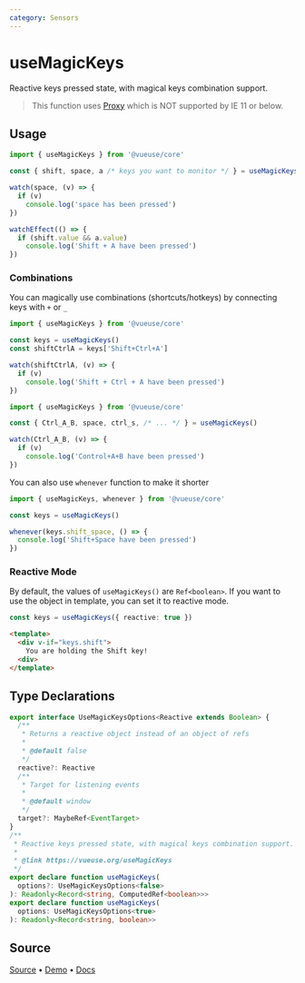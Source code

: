 ```yaml
---
category: Sensors
---
```


# useMagicKeys

Reactive keys pressed state, with magical keys combination support.

> This function uses [Proxy](https://developer.mozilla.org/en-US/docs/Web/JavaScript/Reference/Global_Objects/Proxy) which is NOT supported by IE 11 or below.

## Usage

```js
import { useMagicKeys } from '@vueuse/core'

const { shift, space, a /* keys you want to monitor */ } = useMagicKeys()

watch(space, (v) => {
  if (v)
    console.log('space has been pressed')
})

watchEffect(() => {
  if (shift.value && a.value)
    console.log('Shift + A have been pressed')
})
```

### Combinations

You can magically use combinations (shortcuts/hotkeys) by connecting keys with `+` or `_`

```ts
import { useMagicKeys } from '@vueuse/core'

const keys = useMagicKeys()
const shiftCtrlA = keys['Shift+Ctrl+A']

watch(shiftCtrlA, (v) => {
  if (v)
    console.log('Shift + Ctrl + A have been pressed')
})
```

```ts
import { useMagicKeys } from '@vueuse/core'

const { Ctrl_A_B, space, ctrl_s, /* ... */ } = useMagicKeys()

watch(Ctrl_A_B, (v) => {
  if (v)
    console.log('Control+A+B have been pressed')
})
```

You can also use `whenever` function to make it shorter

```ts
import { useMagicKeys, whenever } from '@vueuse/core'

const keys = useMagicKeys()

whenever(keys.shift_space, () => {
  console.log('Shift+Space have been pressed')
})
```

### Reactive Mode

By default, the values of `useMagicKeys()` are `Ref<boolean>`. If you want to use the object in template, you can set it to reactive mode.

```ts
const keys = useMagicKeys({ reactive: true })
```

```html
<template>
  <div v-if="keys.shift">
    You are holding the Shift key!
  <div>
</template>
```

<!--FOOTER_STARTS-->
## Type Declarations

```typescript
export interface UseMagicKeysOptions<Reactive extends Boolean> {
  /**
   * Returns a reactive object instead of an object of refs
   *
   * @default false
   */
  reactive?: Reactive
  /**
   * Target for listening events
   *
   * @default window
   */
  target?: MaybeRef<EventTarget>
}
/**
 * Reactive keys pressed state, with magical keys combination support.
 *
 * @link https://vueuse.org/useMagicKeys
 */
export declare function useMagicKeys(
  options?: UseMagicKeysOptions<false>
): Readonly<Record<string, ComputedRef<boolean>>>
export declare function useMagicKeys(
  options: UseMagicKeysOptions<true>
): Readonly<Record<string, boolean>>
```

## Source

[Source](https://github.com/vueuse/vueuse/blob/main/packages/core/useMagicKeys/index.ts) • [Demo](https://github.com/vueuse/vueuse/blob/main/packages/core/useMagicKeys/demo.vue) • [Docs](https://github.com/vueuse/vueuse/blob/main/packages/core/useMagicKeys/index.md)


<!--FOOTER_ENDS-->
